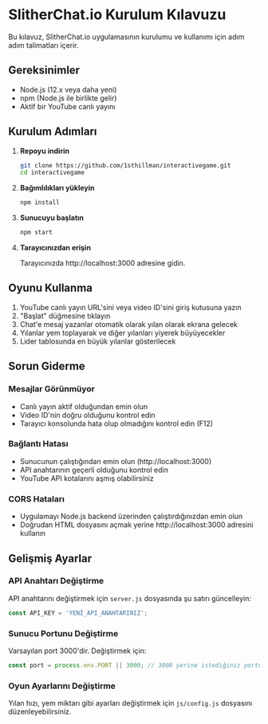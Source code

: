 # SlitherChat.io Kurulum Kılavuzu

Bu kılavuz, SlitherChat.io uygulamasının kurulumu ve kullanımı için adım adım talimatları içerir.

## Gereksinimler

- Node.js (12.x veya daha yeni)
- npm (Node.js ile birlikte gelir)
- Aktif bir YouTube canlı yayını

## Kurulum Adımları

1. **Repoyu indirin**
   ```bash
   git clone https://github.com/1sthillman/interactivegame.git
   cd interactivegame
   ```

2. **Bağımlılıkları yükleyin**
   ```bash
   npm install
   ```

3. **Sunucuyu başlatın**
   ```bash
   npm start
   ```

4. **Tarayıcınızdan erişin**
   
   Tarayıcınızda http://localhost:3000 adresine gidin.

## Oyunu Kullanma

1. YouTube canlı yayın URL'sini veya video ID'sini giriş kutusuna yazın
2. "Başlat" düğmesine tıklayın
3. Chat'e mesaj yazanlar otomatik olarak yılan olarak ekrana gelecek
4. Yılanlar yem toplayarak ve diğer yılanları yiyerek büyüyecekler
5. Lider tablosunda en büyük yılanlar gösterilecek

## Sorun Giderme

### Mesajlar Görünmüyor

- Canlı yayın aktif olduğundan emin olun
- Video ID'nin doğru olduğunu kontrol edin
- Tarayıcı konsolunda hata olup olmadığını kontrol edin (F12)

### Bağlantı Hatası

- Sunucunun çalıştığından emin olun (http://localhost:3000)
- API anahtarının geçerli olduğunu kontrol edin
- YouTube API kotalarını aşmış olabilirsiniz

### CORS Hataları

- Uygulamayı Node.js backend üzerinden çalıştırdığınızdan emin olun
- Doğrudan HTML dosyasını açmak yerine http://localhost:3000 adresini kullanın

## Gelişmiş Ayarlar

### API Anahtarı Değiştirme

API anahtarını değiştirmek için `server.js` dosyasında şu satırı güncelleyin:

```javascript
const API_KEY = 'YENİ_API_ANAHTARINIZ';
```

### Sunucu Portunu Değiştirme

Varsayılan port 3000'dir. Değiştirmek için:

```javascript
const port = process.env.PORT || 3000; // 3000 yerine istediğiniz portu yazın
```

### Oyun Ayarlarını Değiştirme

Yılan hızı, yem miktarı gibi ayarları değiştirmek için `js/config.js` dosyasını düzenleyebilirsiniz.
